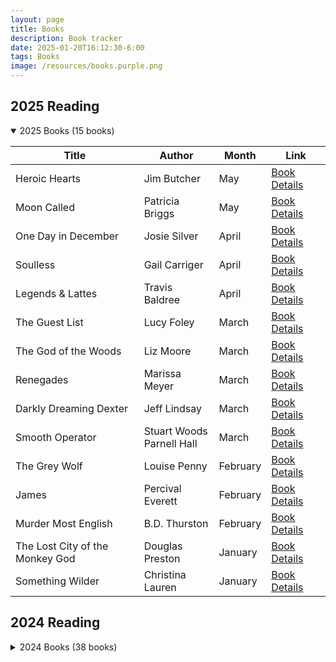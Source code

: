 ```yaml
---
layout: page
title: Books
description: Book tracker
date: 2025-01-20T16:12:30-6:00
tags: Books
image: /resources/books.purple.png
---
```



## 2025 Reading

<details open>
<summary>2025 Books (15 books)</summary>

| Title | Author | Month | Link |
|-------|--------|-------|------|
| Heroic Hearts | Jim Butcher | May | [Book Details](https://openlibrary.org/works/OL24794467W) |
| Moon Called | Patricia Briggs | May | [Book Details](https://openlibrary.org/works/OL5682781W) |
| One Day in December | Josie Silver | April | [Book Details](https://openlibrary.org/works/OL19762562W) |
| Soulless | Gail Carriger | April | [Book Details](https://openlibrary.org/works/OL14981695W) |
| Legends & Lattes | Travis Baldree | April | [Book Details](https://openlibrary.org/works/OL27591348W) |
| The Guest List | Lucy Foley | March | [Book Details](https://www.librarything.com/search_works.php?searchType=title&search=The%20Guest%20List) |
| The God of the Woods | Liz Moore | March | [Book Details](https://openlibrary.org/works/OL37827517W) |
| Renegades | Marissa Meyer | March | [Book Details](https://openlibrary.org/works/OL17867102W) |
| Darkly Dreaming Dexter | Jeff Lindsay | March | [Book Details](https://openlibrary.org/works/OL3968346W) |
| Smooth Operator | Stuart Woods<br>Parnell Hall | March | [Book Details](https://openlibrary.org/works/OL20475799W) |
| The Grey Wolf | Louise Penny | February | [Book Details](https://www.librarything.com/search_works.php?searchType=title&search=The%20Grey%20Wolf) |
| James | Percival Everett | February | [Book Details](https://openlibrary.org/works/OL36506504W) |
| Murder Most English | B.D. Thurston | February | [Book Details](https://www.librarything.com/search_works.php?searchType=title&search=Murder%20Most%20English) |
| The Lost City of the Monkey God | Douglas Preston | January | [Book Details](https://openlibrary.org/works/OL17876084W) |
| Something Wilder | Christina Lauren | January | [Book Details](https://openlibrary.org/works/OL26280333W) |

</details>


## 2024 Reading

<details>
<summary>2024 Books (38 books)</summary>

| Title | Author | Month | Link |
|-------|--------|-------|------|
| Rising Strong as a Spiritual Practice | Brené Brown | December | [Book Details](https://openlibrary.org/works/OL24343644W) |
| The Ward Witch | Sarah Painter | December | [Book Details](https://www.librarything.com/search_works.php?searchType=title&search=The%20Ward%20Witch) |
| C.S. Lewis | Alister McGrath | December | [Book Details](https://openlibrary.org/works/OL27033945W) |
| Still Life | Louise Penny | November | [Book Details](https://openlibrary.org/works/OL8475916W) |
| System Collapse | Martha Wells | November | [Book Details](https://openlibrary.org/works/OL33402895W) |
| The Club | Ellery Lloyd | November | [Book Details](https://openlibrary.org/works/OL27775853W) |
| Canto Bight | Saladin Ahmed<br>Rae Carson<br>Mira Grant | November | [Book Details](https://openlibrary.org/works/OL19723104W) |
| Rogue Force | Jack Mars | November | [Book Details](https://openlibrary.org/works/OL28488174W) |
| Home is Where the Bodies Are | Jeneva Rose | November | [Book Details](https://openlibrary.org/works/OL37615492W) |
| The Serpent’s Secret | Sayantani DasGupta | November | [Book Details](https://openlibrary.org/works/OL19751990W) |
| The Butcher and the Wren | Alaina Urquhart | October | [Book Details](https://openlibrary.org/works/OL27815081W) |
| Hide | Kiersten White | October | [Book Details](https://openlibrary.org/works/OL25815652W) |
| You Shouldn’t Have Come Here | Jeneva Rose | October | [Book Details](https://openlibrary.org/works/OL28721364W) |
| Brick Dust and Bones | M. R. Fournet | October | [Book Details](https://openlibrary.org/works/OL28692574W) |
| Yellowface | R.F. Kuang | October | [Book Details](https://www.librarything.com/search_works.php?searchType=title&search=Yellowface) |
| The Art of Invisibility | Kevin Mitnick | September | [Book Details](https://openlibrary.org/works/OL17635845W) |
| The Outsider | Stephen King | September | [Book Details](https://openlibrary.org/works/OL17937105W) |
| Digital Minimalism | Cal Newport | August | [Book Details](https://openlibrary.org/works/OL19541830W) |
| A Winter in New York | Josie Silver | August | [Book Details](https://www.librarything.com/search_works.php?searchType=title&search=A%20Winter%20in%20New%20York) |
| Bookworm to Badass | Dustin Tigner | July | [Book Details](https://www.librarything.com/search_works.php?searchType=title&search=Bookworm%20to%20Badass) |
| Fugitive Telemetry | Martha Wells | June | [Book Details](https://openlibrary.org/works/OL20805971W) |
| House of Earth and Blood | Sarah J. Maas | June | [Book Details](https://openlibrary.org/works/OL20650912W) |
| The Kill Factor | Ben Oliver | June | [Book Details](https://www.librarything.com/search_works.php?searchType=title&search=The%20Kill%20Factor) |
| Network Effect | Martha Wells | May | [Book Details](https://openlibrary.org/works/OL20735675W) |
| Working for the Devil | Lilith Saintcrow | May | [Book Details](https://openlibrary.org/works/OL8135977W) |
| The Last Murder at the End of the World | Stuart Turton | May | [Book Details](https://openlibrary.org/works/OL38057028W) |
| Tell No One | Harlan Coben | May | [Book Details](https://openlibrary.org/works/OL79338W) |
| Walkaway | Cory Doctorow | April | [Book Details](https://openlibrary.org/works/OL17801248W) |
| Where the Light Fell | Philip Yancey | April | [Book Details](https://openlibrary.org/works/OL25488817W) |
| Exit Strategy | Martha Wells | April | [Book Details](https://openlibrary.org/works/OL19763338W) |
| This is How it Always Is | Laurie Frankel | April | [Book Details](https://openlibrary.org/works/OL20044854W) |
| Rogue Protocol | Martha Wells | March | [Book Details](https://openlibrary.org/works/OL19753589W) |
| Good Omens | Terry Pratchett<br>Neil Gaiman | March | [Book Details](https://openlibrary.org/works/OL453936W) |
| Erasure | Percival Everett | March | [Book Details](https://openlibrary.org/works/OL8386917W) |
| Full Throttle | Joe Hill | March | [Book Details](https://openlibrary.org/works/OL20143959W) |
| Soul Boom | Rainn Wilson | February | [Book Details](https://openlibrary.org/works/OL28763073W) |
| Artificial Condition | Martha Wells | February | [Book Details](https://openlibrary.org/works/OL19747311W) |
| All Systems Red | Martha Wells | January | [Book Details](https://openlibrary.org/works/OL17914663W) |

</details>
